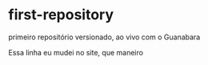 # first-repository
 primeiro repositório versionado, ao vivo com o Guanabara
 
Essa linha eu mudei no site, que maneiro
